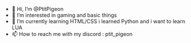 - 👋 Hi, I’m @PtitPigeon
- 👀 I’m interested in gaming and basic things
- 🌱 I’m currently learning HTML/CSS i learned Python and i want to learn LUA
- 📫 How to reach me with my discord : ptit_pigeon
